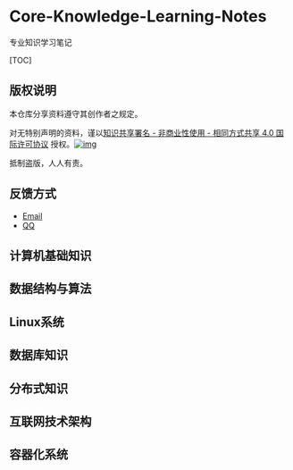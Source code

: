 # Core-Knowledge-Learning-Notes
专业知识学习笔记

[TOC]

## 版权说明

本仓库分享资料遵守其创作者之规定。

对无特别声明的资料，谨以[知识共享署名 - 非商业性使用 - 相同方式共享 4.0 国际许可协议](http://creativecommons.org/licenses/by-nc-sa/4.0/) 授权。[![img](https://camo.githubusercontent.com/d81c1a80f6c3d68d5f1a80b016db6802aa480411/68747470733a2f2f692e6372656174697665636f6d6d6f6e732e6f72672f6c2f62792d6e632d73612f342e302f38307831352e706e67)](https://camo.githubusercontent.com/d81c1a80f6c3d68d5f1a80b016db6802aa480411/68747470733a2f2f692e6372656174697665636f6d6d6f6e732e6f72672f6c2f62792d6e632d73612f342e302f38307831352e706e67)

抵制盗版，人人有责。

## 反馈方式

- [Email](mailto:hijackzhang@qq.com?subject=反馈与建议)
- [QQ](http://wpa.qq.com/msgrd?v=3&uin=997410268&site=qq&menu=yes)

## 计算机基础知识

## 数据结构与算法

## Linux系统

## 数据库知识

## 分布式知识

## 互联网技术架构

## 容器化系统

